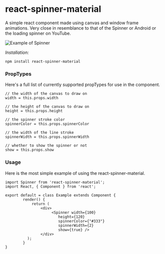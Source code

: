 # react-spinner-material
A simple react component made using canvas and window frame animations. Very close in resemblance to that of the Spinner or Android or the loading spinner on YouTube.

![Example of Spinner](https://raw.githubusercontent.com/icarus-sullivan/react-spinner-material/master/example.gif)

_Installation:_
```
npm install react-spinner-material
```


### PropTypes
Here's a full list of currently supported propTypes for use in the component.
```
// the width of the canvas to draw on
width = this.props.width

// the height of the canvas to draw on
height = this.props.height

// the spinner stroke color
spinnerColor = this.props.spinnerColor

// the width of the line stroke
spinnerWidth = this.props.spinnerWidth

// whether to show the spinner or not
show = this.props.show
```

### Usage
Here is the most simple example of using the react-spinner-material.

```
import Spinner from 'react-spinner-material';
import React, { Component } from 'react';

export default = class Example extends Component {
		render() {
			return (
			    <div>
				     <Spinner width={100}
					    height={120}
						spinnerColor={"#333"}
						spinnerWidth={2}
						show={true} />
			    </div>
		  );
		}
}
```
